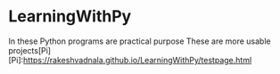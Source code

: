 # LearningWithPy
In these Python programs are practical purpose
These are more usable projects[Pi]
[Pi]:https://rakeshvadnala.github.io/LearningWithPy/testpage.html
